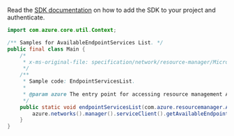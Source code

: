 Read the [SDK documentation](https://github.com/Azure/azure-sdk-for-java/blob/azure-resourcemanager_2.15.0/sdk/resourcemanager/azure-resourcemanager/README.md) on how to add the SDK to your project and authenticate.

```java
import com.azure.core.util.Context;

/** Samples for AvailableEndpointServices List. */
public final class Main {
    /*
     * x-ms-original-file: specification/network/resource-manager/Microsoft.Network/stable/2021-05-01/examples/EndpointServicesList.json
     */
    /**
     * Sample code: EndpointServicesList.
     *
     * @param azure The entry point for accessing resource management APIs in Azure.
     */
    public static void endpointServicesList(com.azure.resourcemanager.AzureResourceManager azure) {
        azure.networks().manager().serviceClient().getAvailableEndpointServices().list("westus", Context.NONE);
    }
}
```
